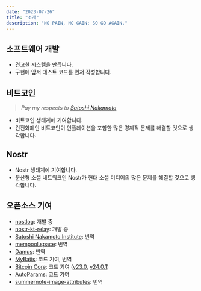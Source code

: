 ```yaml
---
date: "2023-07-26"
title: "소개"
description: "NO PAIN, NO GAIN; SO GO AGAIN."
---
```


## 소프트웨어 개발

- 견고한 시스템을 만듭니다.
- 구현에 앞서 테스트 코드를 먼저 작성합니다.

## 비트코인

> *Pay my respects to [Satoshi Nakamoto](https://bitcoin.org/bitcoin.pdf)*

- 비트코인 생태계에 기여합니다.
- 건전화폐인 비트코인이 인플레이션을 포함한 많은 경제적 문제를 해결할 것으로 생각합니다.

## Nostr

- Nostr 생태계에 기여합니다.
- 분산형 소셜 네트워크인 Nostr가 현대 소셜 미디어의 많은 문제를 해결할 것으로 생각합니다.

## 오픈소스 기여

- [nostlog](https://github.com/sogoagain/nostlog): 개발 중
- [nostr-kt-relay](https://github.com/sogoagain/nostr-kt-relay): 개발 중
- [Satoshi Nakamoto Institute](https://nakamotoinstitute.org/): 번역
- [mempool.space](https://mempool.space/): 번역
- [Damus](https://github.com/damus-io/damus): 번역
- [MyBatis](https://github.com/mybatis/mybatis-3/pulls?q=author%3Asogoagain): 코드 기여, 번역
- [Bitcoin Core](https://github.com/bitcoin/bitcoin): 코드 기여 ([v23.0](https://github.com/bitcoin/bitcoin/blob/master/doc/release-notes/release-notes-23.0.md), [v24.0.1](https://github.com/bitcoin/bitcoin/blob/master/doc/release-notes/release-notes-24.0.1.md))
- [AutoParams](https://github.com/AutoParams/AutoParams/pulls?q=author%3Asogoagain): 코드 기여
- [summernote-image-attributes](https://github.com/DiemenDesign/summernote-image-attributes/issues?q=author%3Asogoagain): 번역
